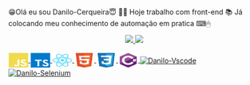 😁Olá eu sou Danilo-Cerqueira😇
👨‍💻 Hoje trabalho com front-end
📚 Já colocando meu conhecimento de automação em pratica ⌨🖱

<div align="center">
  <a href="https://github.com/DaniloCerqueira1227">
  <img height="180em" src="https://github-readme-stats.vercel.app/api?username=DaniloCerqueira1227&show_icons=true&theme=dracula&include_all_commits=true&count_private=true"/>
  <img height="180em" src="https://github-readme-stats.vercel.app/api/top-langs/?username=DaniloCerqueira&layout=compact&langs_count=7&theme=dracula"/>
</div>

<div style="display: inline_block"><br>
  <img align="center" alt="Danilo Cerqueira1227-Js" height="30" width="40" src="https://raw.githubusercontent.com/devicons/devicon/master/icons/javascript/javascript-plain.svg">
  <img align="center" alt="Danilo-Ts" height="30" width="40" src="https://raw.githubusercontent.com/devicons/devicon/master/icons/typescript/typescript-plain.svg">
  <img align="center" alt="Danilo-React" height="30" width="40" src="https://raw.githubusercontent.com/devicons/devicon/master/icons/react/react-original.svg">
  <img align="center" alt="Danilo-HTML" height="30" width="40" src="https://raw.githubusercontent.com/devicons/devicon/master/icons/html5/html5-original.svg">
  <img align="center" alt="Danilo-CSS" height="30" width="40" src="https://raw.githubusercontent.com/devicons/devicon/master/icons/css3/css3-original.svg">
  <img align="center" alt="Danilo-Csharp" height="30" width="40" src="https://raw.githubusercontent.com/devicons/devicon/master/icons/csharp/csharp-original.svg">
 <img align="center" alt="Danilo-Vscode" height="30" width="40" src="https://cdn.jsdelivr.net/gh/devicons/devicon/icons/vscode/vscode-original.svg" />
  <img align="center" alt="Danilo-Selenium" height="30" width="40" src="https://cdn.jsdelivr.net/gh/devicons/devicon/icons/selenium/selenium-original.svg" />

  
